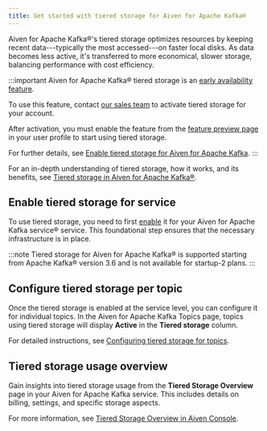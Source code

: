 ```yaml
---
title: Get started with tiered storage for Aiven for Apache Kafka®
---
```


Aiven for Apache Kafka®'s tiered storage optimizes resources by keeping
recent data---typically the most accessed---on faster local disks. As
data becomes less active, it's transferred to more economical, slower
storage, balancing performance with cost efficiency.

:::important
Aiven for Apache Kafka® tiered storage is an
[early availability feature](/docs/platform/concepts/beta_services).

To use this feature, contact [our sales team](mailto:sales@aiven.io) to activate tiered storage for your account.

After activation, you must enable the feature from the
[feature preview page](/docs/platform/howto/feature-preview) in your user profile to start using tiered storage.

For further details, see [Enable tiered storage for Aiven for Apache Kafka](/docs/products/kafka/howto/enable-kafka-tiered-storage).
:::

For an in-depth understanding of tiered storage, how it works, and its
benefits, see
[Tiered storage in Aiven for Apache Kafka®](/docs/products/kafka/concepts/kafka-tiered-storage).

## Enable tiered storage for service

To use tiered storage, you need to first
[enable](/docs/products/kafka/howto/enable-kafka-tiered-storage) it for your Aiven for Apache Kafka service® service. This
foundational step ensures that the necessary infrastructure is in place.

:::note
Tiered storage for Aiven for Apache Kafka® is supported starting from
Apache Kafka® version 3.6 and is not available for startup-2 plans.
:::

## Configure tiered storage per topic

Once the tiered storage is enabled at the service level, you can
configure it for individual topics. In the Aiven for Apache Kafka Topics
page, topics using tiered storage will display **Active** in the
**Tiered storage** column.

For detailed instructions, see
[Configuring tiered storage for topics](/docs/products/kafka/howto/configure-topic-tiered-storage).

## Tiered storage usage overview

Gain insights into tiered storage usage from the **Tiered Storage
Overview** page in your Aiven for Apache Kafka service. This includes
details on billing, settings, and specific storage aspects.

For more information, see
[Tiered Storage Overview in Aiven Console](/docs/products/kafka/howto/tiered-storage-overview-page).
